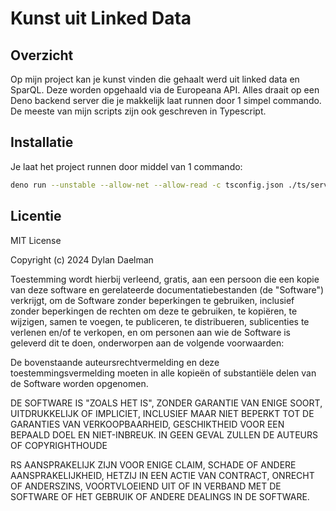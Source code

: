 # Kunst uit Linked Data

## Overzicht

Op mijn project kan je kunst vinden die gehaalt werd uit linked data en SparQL. Deze worden opgehaald via de Europeana API. Alles draait op een Deno backend server die je makkelijk laat runnen door 1 simpel commando.
De meeste van mijn scripts zijn ook geschreven in Typescript.

## Installatie

Je laat het project runnen door middel van 1 commando: 

```bash
deno run --unstable --allow-net --allow-read -c tsconfig.json ./ts/server.ts
```
## Licentie

MIT License

Copyright (c) 2024 Dylan Daelman

Toestemming wordt hierbij verleend, gratis, aan een persoon die een kopie van deze software en gerelateerde documentatiebestanden (de "Software") verkrijgt, om de Software zonder beperkingen te gebruiken, inclusief zonder beperkingen de rechten om deze te gebruiken, te kopiëren, te wijzigen, samen te voegen, te publiceren, te distribueren, sublicenties te verlenen en/of te verkopen, en om personen aan wie de Software is geleverd dit te doen, onderworpen aan de volgende voorwaarden:

De bovenstaande auteursrechtvermelding en deze toestemmingsvermelding moeten in alle kopieën of substantiële delen van de Software worden opgenomen.

DE SOFTWARE IS "ZOALS HET IS", ZONDER GARANTIE VAN ENIGE SOORT, UITDRUKKELIJK OF IMPLICIET, INCLUSIEF MAAR NIET BEPERKT TOT DE GARANTIES VAN VERKOOPBAARHEID, GESCHIKTHEID VOOR EEN BEPAALD DOEL EN NIET-INBREUK. IN GEEN GEVAL ZULLEN DE AUTEURS OF COPYRIGHTHOUDE

RS AANSPRAKELIJK ZIJN VOOR ENIGE CLAIM, SCHADE OF ANDERE AANSPRAKELIJKHEID, HETZIJ IN EEN ACTIE VAN CONTRACT, ONRECHT OF ANDERSZINS, VOORTVLOEIEND UIT OF IN VERBAND MET DE SOFTWARE OF HET GEBRUIK OF ANDERE DEALINGS IN DE SOFTWARE.
